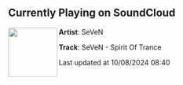 ## Currently Playing on SoundCloud

[<img align="left" width="100" src="https://i1.sndcdn.com/artworks-r1buKB2hSiusVUv6-KTvytQ-t500x500.jpg">](https://soundcloud.com/seven-france/seven-spirit-of-trance)

**Artist**: SeVeN 

**Track**: SeVeN - Spirit Of Trance

Last updated at 10/08/2024 08:40
